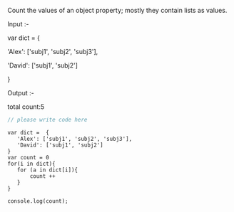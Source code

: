 Count the values of an object property; mostly they contain lists as values.

Input :-

var dict =  {
   
   'Alex': ['subj1', 'subj2', 'subj3'], 
   
   'David': ['subj1', 'subj2']
   
   }
 

Output :-

total count:5

```javascript
// please write code here
```
 
```solution
var dict =  {
   'Alex': ['subj1', 'subj2', 'subj3'],
   'David': ['subj1', 'subj2']
}
var count = 0
for(i in dict){
   for (a in dict[i]){
       count ++
   }
}
 
console.log(count);
 
```